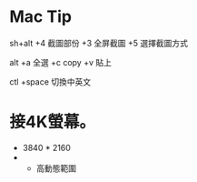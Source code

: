Mac Tip
=======

sh+alt +4 截圖部份
       +3 全屏截圖
       +5 選擇截圖方式

alt +a 全選
    +c copy
    +v 貼上

ctl +space 切換中英文

# 接4K螢幕。
- 3840 * 2160
-  * 高動態範圍

